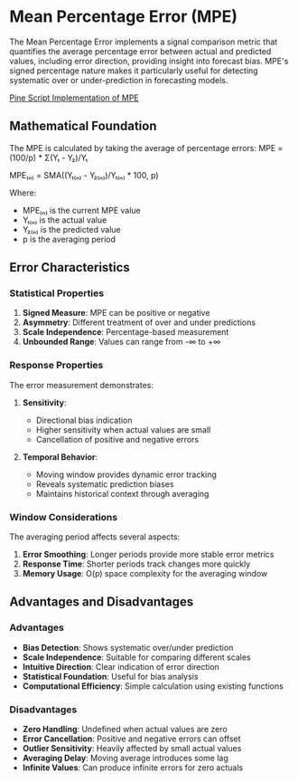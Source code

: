 # Mean Percentage Error (MPE)

The Mean Percentage Error implements a signal comparison metric that quantifies the average percentage error between actual and predicted values, including error direction, providing insight into forecast bias. MPE's signed percentage nature makes it particularly useful for detecting systematic over or under-prediction in forecasting models.

[Pine Script Implementation of MPE](https://github.com/mihakralj/pinescript/blob/main/indicators/errors/mpe.pine)

## Mathematical Foundation

The MPE is calculated by taking the average of percentage errors: MPE = (100/p) * Σ(Y₁ - Y₂)/Y₁

MPE₍ₙ₎ = SMA((Y₁₍ₙ₎ - Y₂₍ₙ₎)/Y₁₍ₙ₎ * 100, p)

Where:
- MPE₍ₙ₎ is the current MPE value
- Y₁₍ₙ₎ is the actual value
- Y₂₍ₙ₎ is the predicted value
- p is the averaging period

## Error Characteristics

### Statistical Properties

1. **Signed Measure**: MPE can be positive or negative
2. **Asymmetry**: Different treatment of over and under predictions
3. **Scale Independence**: Percentage-based measurement
4. **Unbounded Range**: Values can range from -∞ to +∞

### Response Properties

The error measurement demonstrates:
1. **Sensitivity**:
   - Directional bias indication
   - Higher sensitivity when actual values are small
   - Cancellation of positive and negative errors

2. **Temporal Behavior**:
   - Moving window provides dynamic error tracking
   - Reveals systematic prediction biases
   - Maintains historical context through averaging

### Window Considerations

The averaging period affects several aspects:
1. **Error Smoothing**: Longer periods provide more stable error metrics
2. **Response Time**: Shorter periods track changes more quickly
3. **Memory Usage**: O(p) space complexity for the averaging window

## Advantages and Disadvantages

### Advantages

- **Bias Detection**: Shows systematic over/under prediction
- **Scale Independence**: Suitable for comparing different scales
- **Intuitive Direction**: Clear indication of error direction
- **Statistical Foundation**: Useful for bias analysis
- **Computational Efficiency**: Simple calculation using existing functions

### Disadvantages

- **Zero Handling**: Undefined when actual values are zero
- **Error Cancellation**: Positive and negative errors can offset
- **Outlier Sensitivity**: Heavily affected by small actual values
- **Averaging Delay**: Moving average introduces some lag
- **Infinite Values**: Can produce infinite errors for zero actuals
